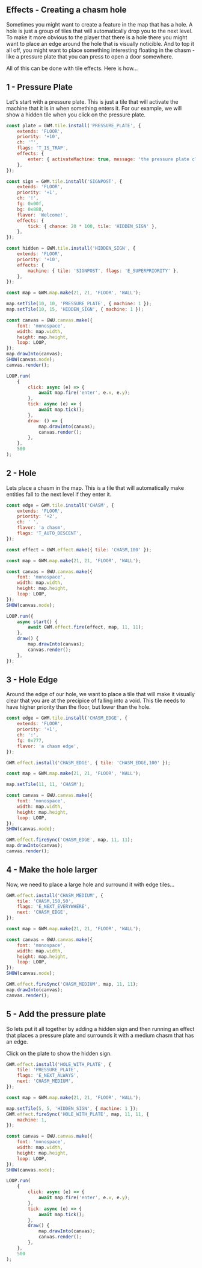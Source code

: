 ## Effects - Creating a chasm hole

Sometimes you might want to create a feature in the map that has a hole. A hole is just a group of tiles that will automatically drop you to the next level. To make it more obvious to the player that there is a hole there you might want to place an edge around the hole that is visually noticible. And to top it all off, you might want to place something interesting floating in the chasm - like a pressure plate that you can press to open a door somewhere.

All of this can be done with tile effects. Here is how...

## 1 - Pressure Plate

Let's start with a pressure plate. This is just a tile that will activate the machine that it is in when something enters it. For our example, we will show a hidden tile when you click on the pressure plate.

```js
const plate = GWM.tile.install('PRESSURE_PLATE', {
    extends: 'FLOOR',
    priority: '+10',
    ch: '^',
    flags: 'T_IS_TRAP',
    effects: {
        enter: { activateMachine: true, message: 'the pressure plate clicks.' },
    },
});

const sign = GWM.tile.install('SIGNPOST', {
    extends: 'FLOOR',
    priority: '+1',
    ch: '!',
    fg: 0x00f,
    bg: 0x888,
    flavor: 'Welcome!',
    effects: {
        tick: { chance: 20 * 100, tile: 'HIDDEN_SIGN' },
    },
});

const hidden = GWM.tile.install('HIDDEN_SIGN', {
    extends: 'FLOOR',
    priority: '+10',
    effects: {
        machine: { tile: 'SIGNPOST', flags: 'E_SUPERPRIORITY' },
    },
});

const map = GWM.map.make(21, 21, 'FLOOR', 'WALL');

map.setTile(10, 10, 'PRESSURE_PLATE', { machine: 1 });
map.setTile(10, 15, 'HIDDEN_SIGN', { machine: 1 });

const canvas = GWU.canvas.make({
    font: 'monospace',
    width: map.width,
    height: map.height,
    loop: LOOP,
});
map.drawInto(canvas);
SHOW(canvas.node);
canvas.render();

LOOP.run(
    {
        click: async (e) => {
            await map.fire('enter', e.x, e.y);
        },
        tick: async (e) => {
            await map.tick();
        },
        draw: () => {
            map.drawInto(canvas);
            canvas.render();
        },
    },
    500
);
```

## 2 - Hole

Lets place a chasm in the map. This is a tile that will automatically make entities fall to the next level if they enter it.

```js
const edge = GWM.tile.install('CHASM', {
    extends: 'FLOOR',
    priority: '+2',
    ch: ' ',
    flavor: 'a chasm',
    flags: 'T_AUTO_DESCENT',
});

const effect = GWM.effect.make({ tile: 'CHASM,100' });

const map = GWM.map.make(21, 21, 'FLOOR', 'WALL');

const canvas = GWU.canvas.make({
    font: 'monospace',
    width: map.width,
    height: map.height,
    loop: LOOP,
});
SHOW(canvas.node);

LOOP.run({
    async start() {
        await GWM.effect.fire(effect, map, 11, 11);
    },
    draw() {
        map.drawInto(canvas);
        canvas.render();
    },
});
```

## 3 - Hole Edge

Around the edge of our hole, we want to place a tile that will make it visually clear that you are at the precipice of falling into a void. This tile needs to have higher priority than the floor, but lower than the hole.

```js
const edge = GWM.tile.install('CHASM_EDGE', {
    extends: 'FLOOR',
    priority: '+1',
    ch: ':',
    fg: 0x777,
    flavor: 'a chasm edge',
});

GWM.effect.install('CHASM_EDGE', { tile: 'CHASM_EDGE,100' });

const map = GWM.map.make(21, 21, 'FLOOR', 'WALL');

map.setTile(11, 11, 'CHASM');

const canvas = GWU.canvas.make({
    font: 'monospace',
    width: map.width,
    height: map.height,
    loop: LOOP,
});
SHOW(canvas.node);

GWM.effect.fireSync('CHASM_EDGE', map, 11, 11);
map.drawInto(canvas);
canvas.render();
```

## 4 - Make the hole larger

Now, we need to place a large hole and surround it with edge tiles...

```js
GWM.effect.install('CHASM_MEDIUM', {
    tile: 'CHASM,150,50',
    flags: 'E_NEXT_EVERYWHERE',
    next: 'CHASM_EDGE',
});

const map = GWM.map.make(21, 21, 'FLOOR', 'WALL');

const canvas = GWU.canvas.make({
    font: 'monospace',
    width: map.width,
    height: map.height,
    loop: LOOP,
});
SHOW(canvas.node);

GWM.effect.fireSync('CHASM_MEDIUM', map, 11, 11);
map.drawInto(canvas);
canvas.render();
```

## 5 - Add the pressure plate

So lets put it all together by adding a hidden sign and then running an effect that places a pressure plate and surrounds it with a medium chasm that has an edge.

Click on the plate to show the hidden sign.

```js
GWM.effect.install('HOLE_WITH_PLATE', {
    tile: 'PRESSURE_PLATE',
    flags: 'E_NEXT_ALWAYS',
    next: 'CHASM_MEDIUM',
});

const map = GWM.map.make(21, 21, 'FLOOR', 'WALL');

map.setTile(5, 5, 'HIDDEN_SIGN', { machine: 1 });
GWM.effect.fireSync('HOLE_WITH_PLATE', map, 11, 11, {
    machine: 1,
});

const canvas = GWU.canvas.make({
    font: 'monospace',
    width: map.width,
    height: map.height,
    loop: LOOP,
});
SHOW(canvas.node);

LOOP.run(
    {
        click: async (e) => {
            await map.fire('enter', e.x, e.y);
        },
        tick: async (e) => {
            await map.tick();
        },
        draw() {
            map.drawInto(canvas);
            canvas.render();
        },
    },
    500
);
```
